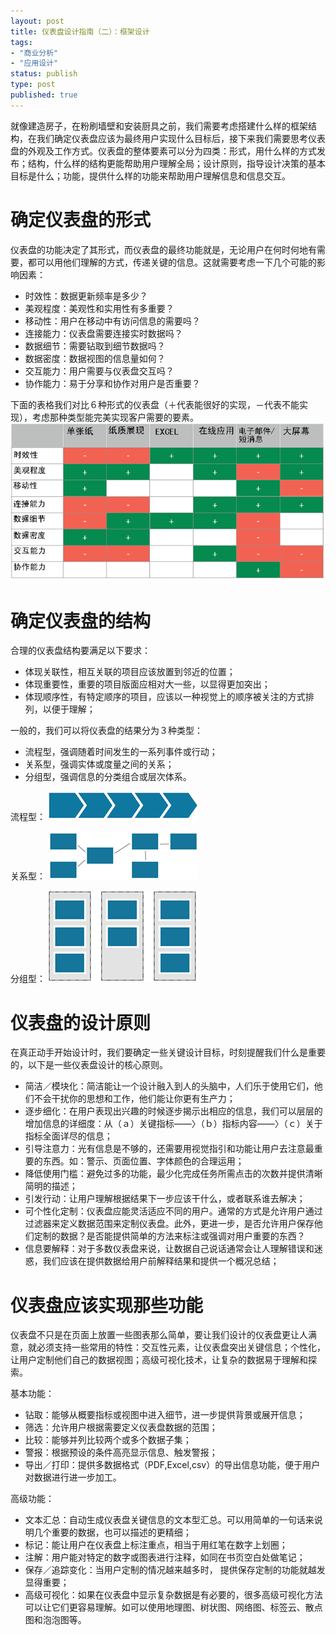 ```yaml
--- 
layout: post
title: 仪表盘设计指南（二）：框架设计
tags: 
- "商业分析"
- "应用设计"
status: publish
type: post
published: true
---
```

就像建造房子，在粉刷墙壁和安装厨具之前，我们需要考虑搭建什么样的框架结构，在我们确定仪表盘应该为最终用户实现什么目标后，接下来我们需要思考仪表盘的外观及工作方式。仪表盘的整体要素可以分为四类：形式，用什么样的方式发布；结构，什么样的结构更能帮助用户理解全局；设计原则，指导设计决策的基本目标是什么；功能，提供什么样的功能来帮助用户理解信息和信息交互。

# 确定仪表盘的形式

仪表盘的功能决定了其形式，而仪表盘的最终功能就是，无论用户在何时何地有需要，都可以用他们理解的方式，传递关键的信息。这就需要考虑一下几个可能的影响因素：
+ 时效性：数据更新频率是多少？
+ 美观程度：美观性和实用性有多重要？
+ 移动性：用户在移动中有访问信息的需要吗？
+ 连接能力：仪表盘需要连接实时数据吗？
+ 数据细节：需要钻取到细节数据吗？
+ 数据密度：数据视图的信息量如何？
+ 交互能力：用户需要与仪表盘交互吗？
+ 协作能力：易于分享和协作对用户是否重要？

下面的表格我们对比６种形式的仪表盘（＋代表能很好的实现，－代表不能实现），考虑那种类型能完美实现客户需要的要素。
![仪表盘的形式](/upload/pic/2010-09-27-dashboard-type.png "")

# 确定仪表盘的结构

合理的仪表盘结构要满足以下要求：
+ 体现关联性，相互关联的项目应该放置到邻近的位置；
+ 体现重要性，重要的项目版面应相对大一些，以显得更加突出；
+ 体现顺序性，有特定顺序的项目，应该以一种视觉上的顺序被关注的方式排列，以便于理解；

一般的，我们可以将仪表盘的结果分为３种类型：
+ 流程型，强调随着时间发生的一系列事件或行动；
+ 关系型，强调实体或度量之间的关系；
+ 分组型，强调信息的分类组合或层次体系。

流程型：
![流程型](/upload/pic/2010-09-27-dashboard-struct1.png "")

关系型：
![关系型](/upload/pic/2010-09-27-dashboard-struct2.png "")

分组型：
![分组型](/upload/pic/2010-09-27-dashboard-struct3.png "")

# 仪表盘的设计原则

在真正动手开始设计时，我们要确定一些关键设计目标，时刻提醒我们什么是重要的，以下是一些仪表盘设计的核心原则。
+ 简洁／模块化：简洁能让一个设计融入到人的头脑中，人们乐于使用它们，他们不会干扰你的思想和工作，他们能让你更有生产力；
+ 逐步细化：在用户表现出兴趣的时候逐步揭示出相应的信息，我们可以层层的增加信息的详细度：从（ａ）关键指标——〉（ｂ）指标内容——〉（ｃ）关于指标全面详尽的信息；
+ 引导注意力：光有信息是不够的，还需要用视觉指引和功能让用户去注意最重要的东西。如：警示、页面位置、字体颜色的合理运用；
+ 降低使用门槛：避免过多的功能，最少化完成任务所需点击的次数并提供清晰简明的描述；
+ 引发行动：让用户理解根据结果下一步应该干什么，或者联系谁去解决；
+ 可个性化定制：仪表盘应能灵活适应不同的用户。通常的方式是允许用户通过过滤器来定义数据范围来定制仪表盘。此外，更进一步，是否允许用户保存他们定制的数据？是否能提供简单的方法来标注或强调对用户重要的东西？
+ 信息要解释：对于多数仪表盘来说，让数据自己说话通常会让人理解错误和迷惑，我们应该在提供数据给用户前解释结果和提供一个概况总结；

# 仪表盘应该实现那些功能

仪表盘不只是在页面上放置一些图表那么简单，要让我们设计的仪表盘更让人满意，就必须支持一些常用的特性：交互性元素，让仪表盘突出关键信息；个性化，让用户定制他们自己的数据视图；高级可视化技术，让复杂的数据易于理解和探索。

基本功能：
+ 钻取：能够从概要指标或视图中进入细节，进一步提供背景或展开信息；
+ 筛选：允许用户根据需要定义仪表盘数据的范围；
+ 比较：能够并列比较两个或多个数据子集；
+ 警报：根据预设的条件高亮显示信息、触发警报；
+ 导出／打印：提供多数据格式（PDF,Excel,csv）的导出信息功能，便于用户对数据进行进一步加工。

高级功能：
+ 文本汇总：自动生成仪表盘关键信息的文本型汇总。可以用简单的一句话来说明几个重要的数据，也可以描述的更精细；
+ 标记：能让用户在仪表盘上标注重点，相当于用红笔在数字上划圈；
+ 注解：用户能对特定的数字或图表进行注释，如同在书页空白处做笔记；
+ 保存／追踪变化：当用户定制的情况越来越多时， 提供保存定制的功能就越发显得重要；
+ 高级可视化：如果在仪表盘中显示复杂数据是有必要的，很多高级可视化方法可以让它们更容易理解。如可以使用地理图、树状图、网络图、标签云、散点图和泡泡图等。
